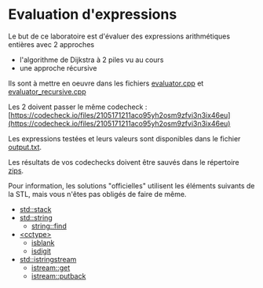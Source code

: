 # Evaluation d'expressions

Le but de ce laboratoire est d'évaluer des expressions arithmétiques entières avec 2 approches 

* l'algorithme de Dijkstra à 2 piles vu au cours
* une approche récursive

Ils sont à mettre en oeuvre dans les fichiers [evaluator.cpp](src/evaluator.cpp) et [evaluator_recursive.cpp](src/evaluator_recursive.cpp)

Les 2 doivent passer le même codecheck : [https://codecheck.io/files/2105171211aco95yh2osm9zfvi3n3ix46eu](https://codecheck.io/files/2105171211aco95yh2osm9zfvi3n3ix46eu)

Les expressions testées et leurs valeurs sont disponibles dans le fichier [output.txt](./output.txt). 

Les résultats de vos codechecks doivent être sauvés dans le répertoire [zips](./zips).

Pour information, les solutions "officielles" utilisent les éléments suivants de la STL, mais vous n'êtes pas obligés de 
faire de même. 

* [std::stack](http://www.cplusplus.com/reference/stack/stack/)
* [std::string](http://www.cplusplus.com/reference/string/)
    * [string::find](http://www.cplusplus.com/reference/string/string/find/)
* [&lt;cctype&gt;](http://www.cplusplus.com/reference/cctype/)
    * [isblank](http://www.cplusplus.com/reference/cctype/isblank/)
    * [isdigit](http://www.cplusplus.com/reference/cctype/isdigit/)
* [std::istringstream](http://www.cplusplus.com/reference/sstream/istringstream/)
    * [istream::get](http://www.cplusplus.com/reference/istream/istream/get/)
    * [istream::putback](http://www.cplusplus.com/reference/istream/istream/putback/)